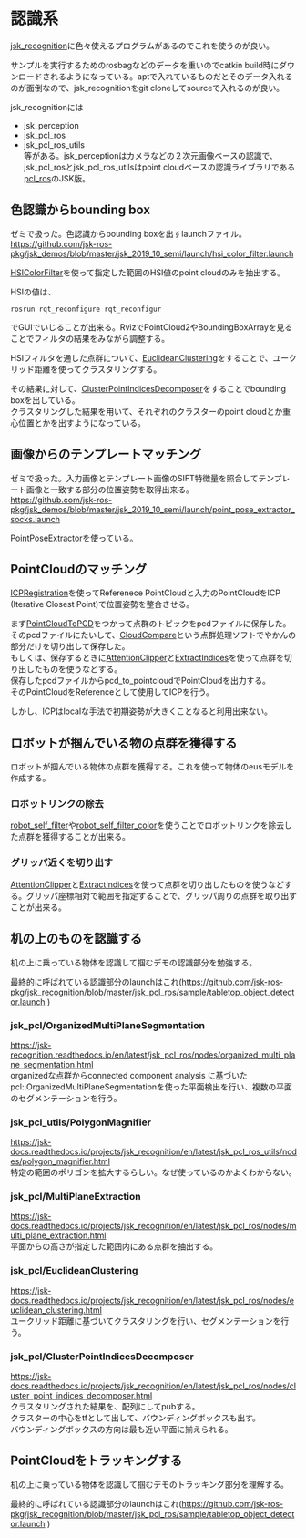 # 認識系

[jsk_recognition](https://jsk-docs.readthedocs.io/projects/jsk_recognition/en/latest/index.html)に色々使えるプログラムがあるのでこれを使うのが良い。  

サンプルを実行するためのrosbagなどのデータを重いのでcatkin build時にダウンロードされるようになっている。aptで入れているものだとそのデータ入れるのが面倒なので、jsk_recognitionをgit cloneしてsourceで入れるのが良い。  

jsk_recognitionには
- jsk_perception
- jsk_pcl_ros
- jsk_pcl_ros_utils  
等がある。jsk_perceptionはカメラなどの２次元画像ベースの認識で、jsk_pcl_rosとjsk_pcl_ros_utilsはpoint cloudベースの認識ライブラリである[pcl_ros](http://wiki.ros.org/pcl_ros)のJSK版。  

## 色認識からbounding box
ゼミで扱った。色認識からbounding boxを出すlaunchファイル。
https://github.com/jsk-ros-pkg/jsk_demos/blob/master/jsk_2019_10_semi/launch/hsi_color_filter.launch

[HSIColorFilter](https://jsk-docs.readthedocs.io/projects/jsk_recognition/en/latest/jsk_pcl_ros/nodes/hsi_color_filter.html)を使って指定した範囲のHSI値のpoint cloudのみを抽出する。  

HSIの値は、
```
rosrun rqt_reconfigure rqt_reconfigur
```
でGUIでいじることが出来る。RvizでPointCloud2やBoundingBoxArrayを見ることでフィルタの結果をみながら調整する。  

HSIフィルタを通した点群について、[EuclideanClustering](https://jsk-docs.readthedocs.io/projects/jsk_recognition/en/latest/jsk_pcl_ros/nodes/euclidean_clustering.html)をすることで、ユークリッド距離を使ってクラスタリングする。  

その結果に対して、[ClusterPointIndicesDecomposer](https://jsk-docs.readthedocs.io/projects/jsk_recognition/en/latest/jsk_pcl_ros/nodes/cluster_point_indices_decomposer.html)をすることでbounding boxを出している。  
クラスタリングした結果を用いて、それぞれのクラスターのpoint cloudとか重心位置とかを出すようになっている。  

## 画像からのテンプレートマッチング
ゼミで扱った。入力画像とテンプレート画像のSIFT特徴量を照合してテンプレート画像と一致する部分の位置姿勢を取得出来る。  
https://github.com/jsk-ros-pkg/jsk_demos/blob/master/jsk_2019_10_semi/launch/point_pose_extractor_socks.launch  

[PointPoseExtractor](https://jsk-docs.readthedocs.io/projects/jsk_recognition/en/latest/jsk_perception/nodes/point_pose_extractor.html)を使っている。  

## PointCloudのマッチング
[ICPRegistration](https://jsk-docs.readthedocs.io/projects/jsk_recognition/en/latest/jsk_pcl_ros/nodes/icp_registration.html)を使ってReferenece PointCloudと入力のPointCloudをICP (Iterative Closest Point)で位置姿勢を整合させる。  

まず[PointCloudToPCD](https://jsk-docs.readthedocs.io/projects/jsk_recognition/en/latest/jsk_pcl_ros_utils/nodes/pointcloud_to_pcd.html)をつかって点群のトピックをpcdファイルに保存した。  
そのpcdファイルにたいして、[CloudCompare](http://www.danielgm.net/cc/)という点群処理ソフトでやかんの部分だけを切り出して保存した。  
もしくは、保存するときに[AttentionClipper](https://jsk-docs.readthedocs.io/projects/jsk_recognition/en/latest/jsk_pcl_ros/nodes/attention_clipper.html)と[ExtractIndices](https://jsk-docs.readthedocs.io/projects/jsk_recognition/en/latest/jsk_pcl_ros/nodes/extract_indices.html)を使って点群を切り出したものを使うなどする。  
保存したpcdファイルからpcd_to_pointcloudでPointCloudを出力する。  
そのPointCloudをReferenceとして使用してICPを行う。

しかし、ICPはlocalな手法で初期姿勢が大きくことなると利用出来ない。  

## ロボットが掴んでいる物の点群を獲得する
ロボットが掴んでいる物体の点群を獲得する。これを使って物体のeusモデルを作成する。

### ロボットリンクの除去
[robot_self_filter](http://wiki.ros.org/robot_self_filter)や[robot_self_filter_color](http://wiki.ros.org/robot_self_filter_color)を使うことでロボットリンクを除去した点群を獲得することが出来る。

### グリッパ近くを切り出す
[AttentionClipper](https://jsk-docs.readthedocs.io/projects/jsk_recognition/en/latest/jsk_pcl_ros/nodes/attention_clipper.html)と[ExtractIndices](https://jsk-docs.readthedocs.io/projects/jsk_recognition/en/latest/jsk_pcl_ros/nodes/extract_indices.html)を使って点群を切り出したものを使うなどする。グリッパ座標相対で範囲を指定することで、グリッパ周りの点群を取り出すことが出来る。  

## 机の上のものを認識する
机の上に乗っている物体を認識して掴むデモの認識部分を勉強する。  

最終的に呼ばれている認識部分のlaunchはこれ(https://github.com/jsk-ros-pkg/jsk_recognition/blob/master/jsk_pcl_ros/sample/tabletop_object_detector.launch )  

### jsk_pcl/OrganizedMultiPlaneSegmentation
https://jsk-recognition.readthedocs.io/en/latest/jsk_pcl_ros/nodes/organized_multi_plane_segmentation.html  
organizedな点群からconnected component analysis に基づいたpcl::OrganizedMultiPlaneSegmentationを使った平面検出を行い、複数の平面のセグメンテーションを行う。

### jsk_pcl_utils/PolygonMagnifier
https://jsk-docs.readthedocs.io/projects/jsk_recognition/en/latest/jsk_pcl_ros_utils/nodes/polygon_magnifier.html  
特定の範囲のポリゴンを拡大するらしい。なぜ使っているのかよくわからない。  

### jsk_pcl/MultiPlaneExtraction
https://jsk-docs.readthedocs.io/projects/jsk_recognition/en/latest/jsk_pcl_ros/nodes/multi_plane_extraction.html  
平面からの高さが指定した範囲内にある点群を抽出する。  

### jsk_pcl/EuclideanClustering
https://jsk-docs.readthedocs.io/projects/jsk_recognition/en/latest/jsk_pcl_ros/nodes/euclidean_clustering.html  
ユークリッド距離に基づいてクラスタリングを行い、セグメンテーションを行う。

### jsk_pcl/ClusterPointIndicesDecomposer
https://jsk-docs.readthedocs.io/projects/jsk_recognition/en/latest/jsk_pcl_ros/nodes/cluster_point_indices_decomposer.html  
クラスタリングされた結果を、配列にしてpubする。  
クラスターの中心をtfとして出して、バウンディングボックスも出す。  
バウンディングボックスの方向は最も近い平面に揃えられる。

## PointCloudをトラッキングする
机の上に乗っている物体を認識して掴むデモのトラッキング部分を理解する。  

最終的に呼ばれている認識部分のlaunchはこれ(https://github.com/jsk-ros-pkg/jsk_recognition/blob/master/jsk_pcl_ros/sample/tabletop_object_detector.launch )  
